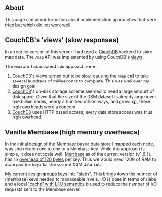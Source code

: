## About

This page contains information about implementation approaches that were tried but which did not work well.

## CouchDB's 'views' (slow responses)

In an earlier version of this server I had used a [CouchDB][] backend to store map data.   The `/map` API was implemented by using CouchDB's [views][couchdbviews].

The reasons I abandoned this approach were:

1.  CouchDB's [views][couchdbviews] turned out to be slow, causing the `/map` call to take several
    hundreds of milliseconds to complete.  This was well over my design goal.
2.  [CouchDB][]'s on-disk storage scheme seemed to need a large amount of disk space.  Given that the
    size of the OSM dataset is already large (over one billion nodes, nearly a hundred million ways,
    and growing), these high overheads were a concern.
3.  [CouchDB][] uses HTTP based access; every data store access was thus high overhead.

## Vanilla Membase (high memory overheads)

In the initial design of the [Membase based data store][dsmembase.py] I mapped each node, way and relation
one to one to a Membase key.  While this approach is simple, it does not scale well: [Membase][]
as of the current version (v1.6.5), has an [overhead of 120 bytes][membasesizing] per key.  Thus
we would need 120G of RAM to store _just the keys_ for the current OSM data set.

My current design [groups keys into "slabs"][slabutil.py].  This brings down the number of (membase)
keys needed to manageable levels.   I/O is done in terms of slabs, and a local ["cache" with LRU
semantics][lrucache.py] is used to reduce the number of I/O requests sent to the Membase server.

<!-- References -->

 [couchdb]: http://couchdb.apache.org/ "Apache CouchDB"
 [couchdbviews]: http://wiki.apache.org/couchdb/Introduction_to_CouchDB_views "CouchDB Views"
 [ds.py]: https://github.com/MapQuest/mapquest-osm-server/blob/master/src/python/datastore/ds.py
 [dsmembase.py]: https://github.com/MapQuest/mapquest-osm-server/blob/master/src/python/datastore/ds_membase.py
 [lrucache.py]:  https://github.com/MapQuest/mapquest-osm-server/blob/master/src/python/datastore/lrucache.py
 [membase]: http://www.membase.org/ "Membase"
 [membasesizing]: http://techzone.couchbase.com/wiki/display/membase/Sizing+Guidelines "Sizing Guidelines"
 [slabutil.py]:  https://github.com/MapQuest/mapquest-osm-server/blob/master/src/python/datastore/slabutil.py
